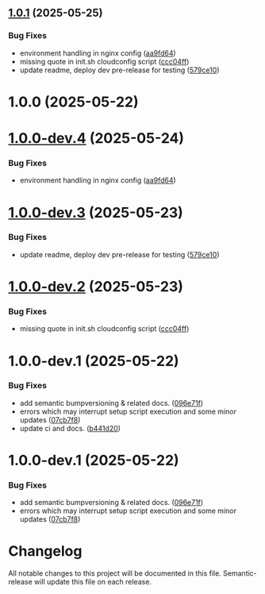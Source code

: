 ## [1.0.1](https://github.com/bldxio/terraform-digitalocean-supabase/compare/v1.0.0...v1.0.1) (2025-05-25)


### Bug Fixes

* environment handling in nginx config ([aa9fd64](https://github.com/bldxio/terraform-digitalocean-supabase/commit/aa9fd640842b39ae4a743e4ea6321502aa181589))
* missing quote in init.sh cloudconfig script ([ccc04ff](https://github.com/bldxio/terraform-digitalocean-supabase/commit/ccc04ff14c314c620c95fdaa3d9d6b09e7dee3f1))
* update readme, deploy dev pre-release for testing ([579ce10](https://github.com/bldxio/terraform-digitalocean-supabase/commit/579ce10b5839fd94ad9aa20561c2df92ad673ac8))

# 1.0.0 (2025-05-22)
# [1.0.0-dev.4](https://github.com/bldxio/terraform-digitalocean-supabase/compare/v1.0.0-dev.3...v1.0.0-dev.4) (2025-05-24)

### Bug Fixes
* environment handling in nginx config ([aa9fd64](https://github.com/bldxio/terraform-digitalocean-supabase/commit/aa9fd640842b39ae4a743e4ea6321502aa181589))

# [1.0.0-dev.3](https://github.com/bldxio/terraform-digitalocean-supabase/compare/v1.0.0-dev.2...v1.0.0-dev.3) (2025-05-23)


### Bug Fixes

* update readme, deploy dev pre-release for testing ([579ce10](https://github.com/bldxio/terraform-digitalocean-supabase/commit/579ce10b5839fd94ad9aa20561c2df92ad673ac8))

# [1.0.0-dev.2](https://github.com/bldxio/terraform-digitalocean-supabase/compare/v1.0.0-dev.1...v1.0.0-dev.2) (2025-05-23)


### Bug Fixes

* missing quote in init.sh cloudconfig script ([ccc04ff](https://github.com/bldxio/terraform-digitalocean-supabase/commit/ccc04ff14c314c620c95fdaa3d9d6b09e7dee3f1))

# 1.0.0-dev.1 (2025-05-22)


### Bug Fixes

* add semantic bumpversioning & related docs. ([096e71f](https://github.com/bldxio/terraform-digitalocean-supabase/commit/096e71f9e25b1a3501df1f24a50208a3e7111b1d))
* errors which may interrupt setup script execution and some minor updates ([07cb7f8](https://github.com/bldxio/terraform-digitalocean-supabase/commit/07cb7f8a923d7082ccf78b84398dc132d7b0ec7d))
* update ci and docs. ([b441d20](https://github.com/bldxio/terraform-digitalocean-supabase/commit/b441d2030f1811f120f8576592aa291f7b082e6d))

# 1.0.0-dev.1 (2025-05-22)


### Bug Fixes

* add semantic bumpversioning & related docs. ([096e71f](https://github.com/bldxio/terraform-digitalocean-supabase/commit/096e71f9e25b1a3501df1f24a50208a3e7111b1d))
* errors which may interrupt setup script execution and some minor updates ([07cb7f8](https://github.com/bldxio/terraform-digitalocean-supabase/commit/07cb7f8a923d7082ccf78b84398dc132d7b0ec7d))

# Changelog

All notable changes to this project will be documented in this file. Semantic-release will update this file on each release.
